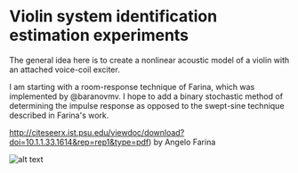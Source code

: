 # Violin system identification estimation experiments

The general idea here is to create a nonlinear acoustic model of a violin with an attached voice-coil exciter. 

I am starting with a room-response technique of Farina, which was implemented by @baranovmv. I hope to add a binary stochastic method of determining the impulse response as opposed to the  swept-sine technique described in Farina's work.

http://citeseerx.ist.psu.edu/viewdoc/download?doi=10.1.1.33.1614&rep=rep1&type=pdf) by Angelo Farina

![alt text](https://github.com/deganii/ViolinResponse/blob/master/violin-synth.jpg "Experimental Setup")
